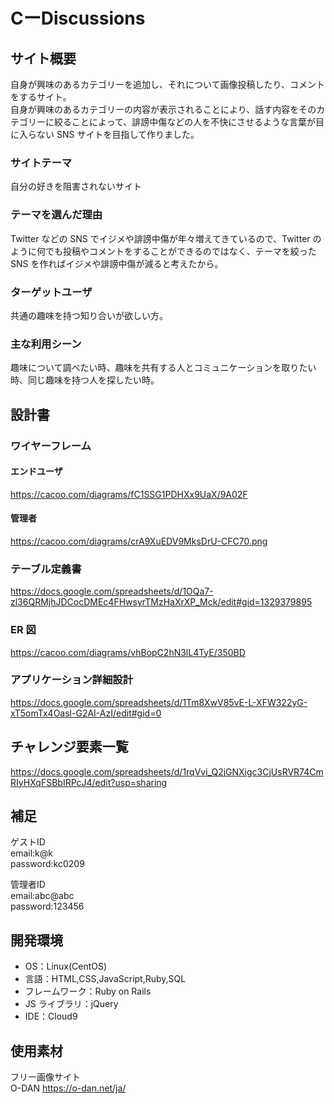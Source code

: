 # CーDiscussions

## サイト概要

自身が興味のあるカテゴリーを追加し、それについて画像投稿したり、コメントをするサイト。<br>
自身が興味のあるカテゴリーの内容が表示されることにより、話す内容をそのカテゴリーに絞ることによって、誹謗中傷などの人を不快にさせるような言葉が目に入らない SNS サイトを目指して作りました。

### サイトテーマ
自分の好きを阻害されないサイト


### テーマを選んだ理由

Twitter などの SNS でイジメや誹謗中傷が年々増えてきているので、Twitter のように何でも投稿やコメントをすることができるのではなく、テーマを絞った SNS を作ればイジメや誹謗中傷が減ると考えたから。

### ターゲットユーザ

共通の趣味を持つ知り合いが欲しい方。

### 主な利用シーン

趣味について調べたい時、趣味を共有する人とコミュニケーションを取りたい時、同じ趣味を持つ人を探したい時。

## 設計書
### ワイヤーフレーム
#### エンドユーザ
https://cacoo.com/diagrams/fC1SSG1PDHXx9UaX/9A02F
#### 管理者
https://cacoo.com/diagrams/crA9XuEDV9MksDrU-CFC70.png


### テーブル定義書
https://docs.google.com/spreadsheets/d/1OQa7-zl36QRMjhJDCocDMEc4FHwsyrTMzHaXrXP_Mck/edit#gid=1329379895

### ER 図
https://cacoo.com/diagrams/vhBopC2hN3lL4TyE/350BD

### アプリケーション詳細設計
https://docs.google.com/spreadsheets/d/1Tm8XwV85vE-L-XFW322yG-xT5omTx4Oasl-G2AI-AzI/edit#gid=0

## チャレンジ要素一覧

https://docs.google.com/spreadsheets/d/1rqVvi_Q2jGNXigc3CjUsRVR74CmRIyHXqFSBbIRPcJ4/edit?usp=sharing

## 補足

ゲストID<br>
email:k@k<br>
password:kc0209<br>

管理者ID<br>
email:abc@abc<br>
password:123456<br>

## 開発環境

- OS：Linux(CentOS)
- 言語：HTML,CSS,JavaScript,Ruby,SQL
- フレームワーク：Ruby on Rails
- JS ライブラリ：jQuery
- IDE：Cloud9

## 使用素材

フリー画像サイト<br>
O-DAN
https://o-dan.net/ja/